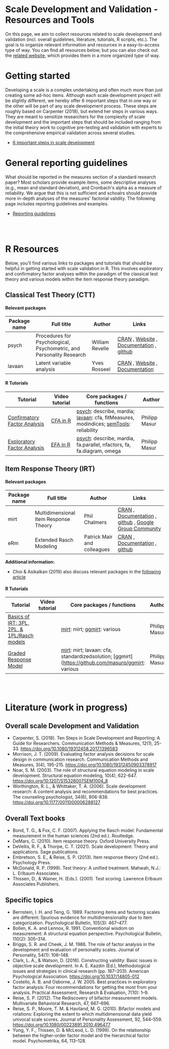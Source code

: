 Scale Development and Validation - Resources and Tools
================

On this page, we aim to collect resources related to scale development and validation (incl. overall guidelines, literature, tutorials, R scripts, etc.). The goal is to organize relevant information and resources in a easy-to-access type of way. You can find all resources below, but you can also check out the [related website](https://masurp.github.io/scale-development-resources/index.html), which provides them in a more organized type of way.

# Getting started

Developing a scale is a complex undertaking and often much more than just creating some ad-hoc items. Although each scale development project will be slightly different, we hereby offer 6 important steps that in one way or the other will be part of any scale development process. These steps are roughly based on Carpenter (2018), but extend her steps in various ways. They are meant to sensitize researchers for the complexity of scale development and the important steps that should be included ranging from the initial theory work to cognitive pre-testing and validation with experts to the comprehensive empirical validation across several studies. 

- [6 important steps in scale development](https://masurp.github.io/scale-development-resources/getting-started.html)



# General reporting guidelines

What should be reported in the measures section of a standard research paper? Most scholars provide example items, some descriptive analyses (e.g., mean and standard deviation), and Cronbach's alpha as a measure of reliability. We argue that this is not sufficient and schoalrs should provide more in-depth analyses of the measures' factorial validity. The following page includes reporting guidelines and examples. 

- [Reporting guidelines](https://masurp.github.io/scale-development-resources/guidelines.html)




<br><br>

# R Resources

Below, you’ll find various links to packages and tutorials that should
be helpful in getting started with scale validation in R. This involves
exploratory and confirmatory factor analyses within the paradigm of the
classical test theory and various models within the item response theory
paradigm.

## Classical Test Theory (CTT)

#### Relevant packages

| Package name | Full title                                                           | Author          | Links                                                                                                                                                                                                                                       |
|--------------|----------------------------------------------------------------------|-----------------|---------------------------------------------------------------------------------------------------------------------------------------------------------------------------------------------------------------------------------------------|
| psych        | Procedures for Psychological, Psychometric, and Personality Research | William Revelle | [CRAN](https://cran.r-project.org/web/packages/psych/index.html) , [Website](https://personality-project.org/r/psych/) , [Documentation](https://cran.r-project.org/web/packages/psych/psych.pdf) , [github](https://github.com/cran/psych) |
| lavaan       | Latent variable analysis                                             | Yves Rosseel    | [CRAN](https://cran.r-project.org/web/packages/psych/index.html) , [Website](https://lavaan.ugent.be/) , [Documentation](https://cran.r-project.org/web/packages/lavaan/lavaan.pdf)                                                         |

#### R Tutorials

| Tutorial                                                         | Video tutorial                                          | Core packages / functions                                                                                                                                                                                                                    | Author        |
|------------------------------------------------------------------|---------------------------------------------------------|----------------------------------------------------------------------------------------------------------------------------------------------------------------------------------------------------------------------------------------------|---------------|
| [Confirmatory Factor Analysis](tutorials/R_test-theory_1_cfa.md) | [CFA in R](https://www.youtube.com/watch?v=uKlagNgC-GY) | [psych](http://personality-project.org/r/psych/psych-manual.pdf): describe, mardia; [lavaan](https://lavaan.ugent.be/): cfa, fitMeasures, modindices; [semTools](https://cran.r-project.org/web/packages/semTools/semTools.pdf): reliability | Philipp Masur |
| [Exploratory Factor Analysis](tutorials/R_test-theory_2_efa.md)  | [EFA in R](https://youtu.be/AXaBMDA34YM)                | [psych](http://personality-project.org/r/psych/psych-manual.pdf): describe, mardia, fa.parallel, nfactors, fa, fa.diagram, omega                                                                                                             | Philipp Masur |

## Item Response Theory (IRT)

#### Relevant packages

| Package name | Full title                            | Author                      | Links                                                                                                                                                                                                                                                                |
|--------------|---------------------------------------|-----------------------------|----------------------------------------------------------------------------------------------------------------------------------------------------------------------------------------------------------------------------------------------------------------------|
| mirt         | Multidimensional Item Response Theory | Phil Chalmers               | [CRAN](https://cran.r-project.org/web/packages/mirt/index.html) , [Documentation](https://cran.r-project.org/web/packages/mirt/mirt.pdf) , [github](https://github.com/philchalmers/mirt) , [Google Group Community](https://groups.google.com/g/mirt-package?pli=1) |
| eRm          | Extended Rasch Modeling               | Patrick Mair and colleagues | [CRAN](https://cran.r-project.org/package=eRm) , [Documentation](https://cran.r-project.org/web/packages/eRm/eRm.pdf) , [github](https://github.com/cran/eRm)                                                                                                        |

**Additional information:**

-   Choi & Asikalkan (2019) also discuss relevant packages in the
    [following article](https://doi.org/10.1080/15366367.2019.1586404)

#### R Tutorials

| Tutorial                                                                                                                                       | Video tutorial | Core packages / functions                                                                                                                                      | Author        |
|------------------------------------------------------------------------------------------------------------------------------------------------|----------------|----------------------------------------------------------------------------------------------------------------------------------------------------------------|---------------|
| [Basics of IRT: 3PL, 2PL, & 1PL/Rasch models](https://github.com/ccs-amsterdam/r-course-material/blob/master/tutorials/R_test-theory_3_irt.md) |                | [mirt](https://cran.r-project.org/web/packages/mirt/mirt.pdf): mirt; [ggmirt](https://github.com/masurp/ggmirt): various                                       | Philipp Masur |
| [Graded Response Model](https://github.com/ccs-amsterdam/r-course-material/blob/master/tutorials/R_test-theory_3_irt_graded.md)                |                | [mirt](https://cran.r-project.org/web/packages/mirt/mirt.pdf): mirt; lavaan: cfa, standardizedsolution; \[ggmirt\](<https://github.com/masurp/ggmirt>: various | Philipp Masur |

<br><br>

# Literature (work in progress)

## Overall scale Development and Validation

-   Carpenter, S. (2018). Ten Steps in Scale Development and Reporting:
    A Guide for Researchers. Communication Methods & Measures, 12(1),
    25-33. <https://doi.org/10.1080/19312458.2017.1396583>
-   Morrison, J. T. (2009). Evaluating factor analysis decisions for
    scale design in communication research. Communication Methods and
    Measures, 3(4), 195-215. <https://doi.org/10.1080/19312450903378917>
-   Noar, S. M. (2003). The role of structural equation modeling in
    scale development. Structural equation modeling, 10(4), 622-647.
    <https://doi.org/10.1207/S15328007SEM1004_8>
-   Worthington, R. L., & Whittaker, T. A. (2006). Scale development
    research: A content analysis and recommendations for best practices.
    The counseling psychologist, 34(6), 806-838.
    <https://doi.org/10.1177/0011000006288127>

## Overall Text books

-   Bond, T. G., & Fox, C. F. (2007). Applying the Rasch model:
    Fundamental measurement in the human sciences (2nd ed.). Routledge.
-   DeMars, C. (2010). Item response theory. Oxford University Press.
-   DeVellis, R. F., & Thorpe, C. T. (2021). Scale development: Theory
    and applications. Sage publications.
-   Embretson, S. E., & Reise, S. P. (2013). Item response theory (2nd
    ed.). Psychology Press.
-   McDonald, R. P. (1999). Test theory: A unified treatment. Mahwah,
    N.J.: L. Erlbaum Associates.
-   Thissen, D., & Wainer, H. (Eds.). (2001). Test scoring. Lawrence
    Erlbaum Associates Publishers.

## Specific topics

-   Bernstein, I. H. and Teng, G. 1989. Factoring items and factoring
    scales are different: Spurious evidence for multidimensionality due
    to item categorization. Psychological Bulletin, 105(3): 467–477.  
-   Bollen, K. A. and Lennox, R. 1991. Conventional wisdom on
    measurement: A structural equation perspective. Psychological
    Bulletin, 110(2): 305–314.
-   Briggs, S. R. and Cheek, J. M. 1986. The role of factor analysis in
    the development and evaluation of personality scales. Journal of
    Personality, 54(1): 106–148.
-   Clark, L. A., & Watson, D. (2016). Constructing validity: Basic
    issues in objective scale development. In A. E. Kazdin (Ed.),
    Methodological issues and strategies in clinical research
    (pp. 187–203). American Psychological Association.
    <https://doi.org/10.1037/14805-012>
-   Costello, A. B. and Osborne, J. W. 2005. Best practices in
    exploratory factor analysis: Four recommendations for getting the
    most from your analysis. Practical Assessment, Research &
    Evaluation, 7(10): 1–9.
-   Reise, S. P. (2012). The Rediscovery of bifactor measurement models.
    Multivariate Behavioral Research, 47, 667–696.
-   Reise, S. P., Moore, T. M. & Haviland, M. G. (2010). Bifactor models
    and rotations: Exploring the extent to which multidimensional data
    yield univocal scale scores. Journal of Personality Assessment, 92,
    544–559. <https://doi.org/10.1080/00223891.2010.496477>
-   Yung, Y. F., Thissen, D. & McLeod, L. D. (1999). On the relationship
    between the higher-order factor model and the hierarchical factor
    model. Psychometrika, 64, 113–128.
